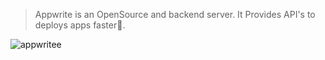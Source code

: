 > Appwrite is an OpenSource and backend server. It Provides API's to deploys apps faster🚀.

![appwritee](https://user-images.githubusercontent.com/114099821/221368121-c105657d-ecf5-4060-a151-6806465fe769.png)
